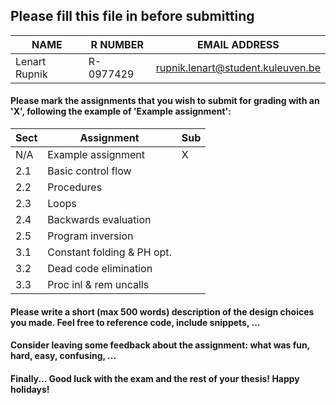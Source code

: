 ## Please fill this file in before submitting


| NAME                  | R NUMBER            | EMAIL ADDRESS |
|-----------------------|---------------------|---------------|
| <CHANGEME> Lenart Rupnik | <CHANGEME> R-0977429 | <CHANGEME> rupnik.lenart@student.kuleuven.be    |

#### Please mark the assignments that you wish to submit for grading with an 'X', following the example of 'Example assignment': 

| Sect | Assignment                    | Sub |
|------|-------------------------------|-----|
| N/A  | Example assignment            |  X  |
| 2.1  | Basic control flow            |     |
| 2.2  | Procedures                    |     |
| 2.3  | Loops                         |     |
| 2.4  | Backwards evaluation          |     |
| 2.5  | Program inversion             |     |
| 3.1  | Constant folding & PH opt.    |     |
| 3.2  | Dead code elimination         |     |
| 3.3  | Proc inl & rem uncalls        |     |

#### Please write a short (max 500 words) description of the design choices you made. Feel free to reference code, include snippets, ...

<CHANGEME>

#### Consider leaving some feedback about the assignment: what was fun, hard, easy, confusing, ... 

<CHANGEME>

#### Finally... Good luck with the exam and the rest of your thesis! Happy holidays!